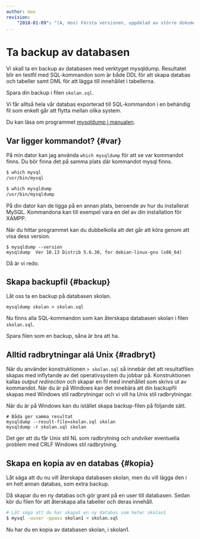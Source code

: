 ```yaml
---
author: mos
revision:
    "2018-01-09": "(A, mos) Första versionen, uppdelad av större dokument."
...
```

Ta backup av databasen
==================================

Vi skall ta en backup av databasen med verktyget mysqldump. Resultatet blir en testfil med SQL-kommandon som är både DDL för att skapa databas och tabeller samt DML för att lägga till innehållet i tabellerna.

Spara din backup i filen `skolan.sql`.

Vi får alltså hela vår databas exporterad till SQL-kommandon i en behändig fil som enkelt går att flytta mellan olika system.

Du kan läsa om programmet [mysqldump i manualen](https://dev.mysql.com/doc/refman/5.7/en/mysqldump.html).



Var ligger kommandot? {#var}
----------------------------------

På min dator kan jag använda `which mysqldump` för att se var kommandot finns. Du bör finna det på samma plats där kommandot mysql finns.

```bash
$ which mysql
/usr/bin/mysql

$ which mysqldump
/usr/bin/mysqldump
```

På din dator kan de ligga på en annan plats, beroende av hur du installerat MySQL. Kommandona kan till exempel vara en del av din installation för XAMPP.

När du hittar programmet kan du dubbelkolla att det går att köra genom att visa dess version.

```text
$ mysqldump --version
mysqldump  Ver 10.13 Distrib 5.6.30, for debian-linux-gnu (x86_64)
```

Då är vi redo.



Skapa backupfil {#backup}
----------------------------------

Låt oss ta en backup på databasen skolan. 

```text
mysqldump skolan > skolan.sql
```

Nu finns alla SQL-kommandon som kan återskapa databasen skolan i filen `skolan.sql`.

Spara filen som en backup, såna är bra att ha.



Alltid radbrytningar alá Unix {#radbryt}
----------------------------------

När du använder konstruktionen `> skolan.sql` så innebär det att resultatfilen skapas med inflytande av det operativsystem du jobbar på. Konstruktionen kallas _output redirection_ och skapar en fil med innehållet som skrivs ut av kommandot. När du är på Windows kan det innebära att din backupfil skapas med Windows stil radbrytningar och vi vill ha Unix stil radbrytningar.

När du är på Windows kan du istället skapa backup-filen på följande sätt.

```text
# Båda ger samma resultat
mysqldump --result-file=skolan.sql skolan
mysqldump -r skolan.sql skolan
```

Det ger att du får Unix stil NL som radbrytning och undviker eventuella problem med CRLF Windows stil radbrytning.



Skapa en kopia av en databas {#kopia}
----------------------------------

Låt säga att du nu vill återskapa databasen skolan, men du vill lägga den i en helt annan databas, som extra backup.

Då skapar du en ny databas och gör grant på en user till databasen. Sedan kör du filen för att återskapa alla tabeller och deras innehåll.

```bash
# Låt säga att du har skapat en ny databas som heter skolan1
$ mysql -uuser -ppass skolan1 < skolan.sql
```

Nu har du en kopia av databasen skolan, i skolan1.
